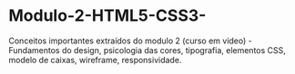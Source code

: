 # Modulo-2-HTML5-CSS3-
Conceitos importantes extraídos do modulo 2 (curso em vídeo) - Fundamentos do design, psicologia das cores, tipografia, elementos CSS, modelo de caixas, wireframe, responsividade.
